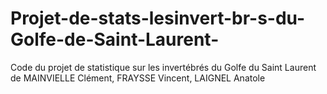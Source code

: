 # Projet-de-stats-lesinvert-br-s-du-Golfe-de-Saint-Laurent-

Code du projet de statistique sur les invertébrés du Golfe du Saint Laurent de MAINVIELLE Clément, FRAYSSE Vincent, LAIGNEL Anatole
